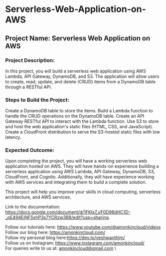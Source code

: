 # Serverless-Web-Application-on-AWS

## Project Name: Serverless Web Application on AWS

### Project Description:

In this project, you will build a serverless web application using AWS Lambda, API Gateway, DynamoDB, and S3. The application will allow users to create, read, update, and delete (CRUD) items from a DynamoDB table through a RESTful API.

### Steps to Build the Project:

Create a DynamoDB table to store the items.
Build a Lambda function to handle the CRUD operations on the DynamoDB table.
Create an API Gateway RESTful API to interact with the Lambda function.
Use S3 to store and host the web application's static files (HTML, CSS, and JavaScript).
Create a CloudFront distribution to serve the S3-hosted static files with low latency.

### Expected Outcome:

Upon completing the project, you will have a working serverless web application hosted on AWS. They will have hands-on experience building a serverless application using AWS Lambda, API Gateway, DynamoDB, S3, CloudFront, and Cognito. Additionally, they will have experience working with AWS services and integrating them to build a complete solution.

This project will help you improve your skills in cloud computing, serverless architecture, and AWS services.

Link to the documentation: https://docs.google.com/document/d/1FKIs7_yF0D98dHC1D-_pE494EiNF5xhP3s7YCRzw3B8/edit?usp=sharing. 


Follow our tutorials here: https://www.youtube.com/@amonkincloud/videos \
Follow our blog here: https://amonkincloud.com/ \
Follow my personal blog here:https://dev.to/yeshwanthlm/ \
Follow us on Instagram: https://www.instagram.com/amonkincloud/ \
For queries write to us at: amonkincloud@gmail.com \








